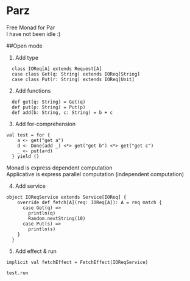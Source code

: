 # Parz
Free Monad for Par <br/>
I have not been idle :)

##Open mode

1. Add type

```
  class IOReq[A] extends Request[A]
  case class Get(q: String) extends IOReq[String]
  case class Put(r: String) extends IOReq[Unit]
```

2. Add functions

```
  def get(q: String) = Get(q)
  def put(p: String) = Put(p)
  def add(b: String, c: String) = b + c
```

3. Add for-comprehension <br/>

```
val test = for {
    a <- get("get a")
    d <- Done(add _) <*> get("get b") <*> get("get c")
    _ <- put(a+d)
  } yield ()
```

Monad is express dependent computation <br/>
Applicative is express parallel computation (independent computation)<br/>

4. Add service

```
object IOReqService extends Service[IOReq] {
    override def fetch[A](req: IOReq[A]): A = req match {
      case Get(q) =>
        println(q)
        Random.nextString(10)
      case Put(s) =>
        println(s)
    }
  }

```

5. Add effect & run

```
implicit val fetchEffect = FetchEffect(IOReqService)

test.run
```